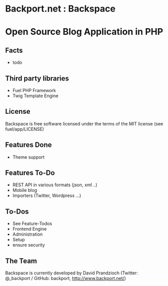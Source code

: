 # Backport.net : Backspace
# Open Source Blog Application in PHP

## Facts

* todo

## Third party libraries

* Fuel PHP Framework
* Twig Template Engine

## License

Backspace is free software licensed under the terms of the MIT license (see fuel/app/LICENSE)

## Features Done

* Theme support

## Features To-Do

* REST API in various formats (json, xml ..)
* Mobile blog
* Importers (Twitter, Wordpress ...)

## To-Dos
* See Feature-Todos
* Frontend Engine
* Administration
* Setup
* ensure security


## The Team

Backspace is currently developed by David Prandzioch (Twitter: @_backport / GitHub: backport, http://www.backport.net/)